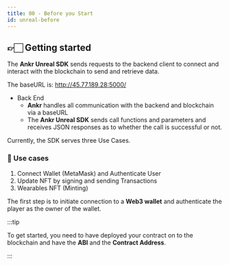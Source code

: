 ```yaml
---
title: 00 - Before you Start
id: unreal-before
---
```


## 👉🏻 Getting started

The **Ankr Unreal SDK** sends requests to the backend client to connect and interact with the blockchain to send and retrieve data.

The baseURL is: http://45.77.189.28:5000/
 
- Back End 
    - **Ankr** handles all communication with the backend and blockchain via a baseURL
    - The **Ankr Unreal SDK** sends call functions and parameters and receives JSON responses as to whether the call is successful or not.

Currently, the SDK serves three Use Cases.

### 💫 Use cases

1. Connect Wallet (MetaMask) and Authenticate User
2. Update NFT by signing and sending Transactions
3. Wearables NFT (Minting)

The first step is to initiate connection to a **Web3 wallet** and authenticate the player as the owner of the wallet. 

:::tip

To get started, you need to have deployed your contract on to the blockchain and have the **ABI** and the **Contract Address**. 

:::
